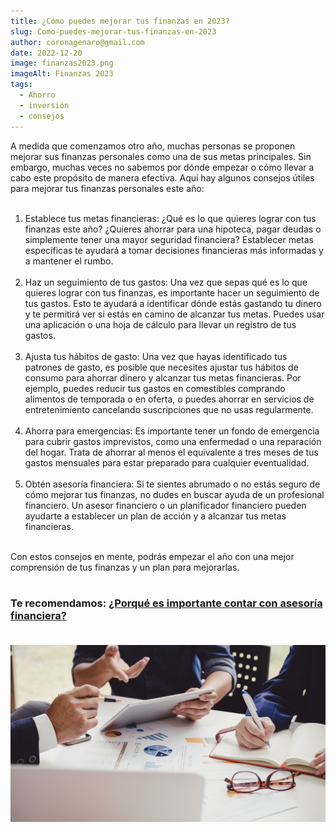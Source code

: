 ```yaml
---
title: ¿Cómo puedes mejorar tus finanzas en 2023?
slug: Como-puedes-mejorar-tus-finanzas-en-2023
author: coronagenaro@gmail.com
date: 2022-12-20
image: finanzas2023.png
imageAlt: Finanzas 2023
tags:
  - Ahorro
  - inversión
  - consejos
---
```

A medida que comenzamos otro año, muchas personas se proponen mejorar sus finanzas personales como una de sus metas principales. Sin embargo, muchas veces no sabemos por dónde empezar o cómo llevar a cabo este propósito de manera efectiva. Aquí hay algunos consejos útiles para mejorar tus finanzas personales este año:<br/><br/>

1. Establece tus metas financieras: ¿Qué es lo que quieres lograr con tus finanzas este año? ¿Quieres ahorrar para una hipoteca, pagar deudas o simplemente tener una mayor seguridad financiera? Establecer metas específicas te ayudará a tomar decisiones financieras más informadas y a mantener el rumbo.<br/><br/>
2. Haz un seguimiento de tus gastos: Una vez que sepas qué es lo que quieres lograr con tus finanzas, es importante hacer un seguimiento de tus gastos. Esto te ayudará a identificar dónde estás gastando tu dinero y te permitirá ver si estás en camino de alcanzar tus metas. Puedes usar una aplicación o una hoja de cálculo para llevar un registro de tus gastos.<br/><br/>
3. Ajusta tus hábitos de gasto: Una vez que hayas identificado tus patrones de gasto, es posible que necesites ajustar tus hábitos de consumo para ahorrar dinero y alcanzar tus metas financieras. Por ejemplo, puedes reducir tus gastos en comestibles comprando alimentos de temporada o en oferta, o puedes ahorrar en servicios de entretenimiento cancelando suscripciones que no usas regularmente.<br/><br/>
4. Ahorra para emergencias: Es importante tener un fondo de emergencia para cubrir gastos imprevistos, como una enfermedad o una reparación del hogar. Trata de ahorrar al menos el equivalente a tres meses de tus gastos mensuales para estar preparado para cualquier eventualidad.<br/><br/>
5. Obtén asesoría financiera: Si te sientes abrumado o no estás seguro de cómo mejorar tus finanzas, no dudes en buscar ayuda de un profesional financiero. Un asesor financiero o un planificador financiero pueden ayudarte a establecer un plan de acción y a alcanzar tus metas financieras.<br/><br/>

Con estos consejos en mente, podrás empezar el año con una mejor comprensión de tus finanzas y un plan para mejorarlas.<br/><br/>

### T﻿e recomendamos: **[¿Porqué es importante contar con asesoría financiera?](https://www.oasisfinanciero.mx/blog/2022-12-08/porque-es-importante-contar-con-asesor%C3%ADa-financiera/)**<br/><br/>

![](asesores.png)